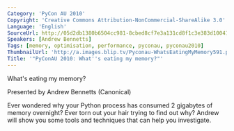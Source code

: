 ```yaml
---
Category: 'PyCon AU 2010'
Copyright: 'Creative Commons Attribution-NonCommercial-ShareAlike 3.0'
Language: 'English'
SourceUrl: http://05d2db1380b6504cc981-8cbed8cf7e3a131cd8f1c3e383d10041.r93.cf2.rackcdn.com/pycon-au-2010/478_pyconau-2010-what-s-eating-my-memory.flv
Speakers: [Andrew Bennetts]
Tags: [memory, optimisation, performance, pyconau, pyconau2010]
ThumbnailUrl: 'http://a.images.blip.tv/Pyconau-WhatsEatingMyMemory591.png'
Title: '"PyConAU 2010: What''s eating my memory?"'
---
```

What's eating my memory?

Presented by Andrew Bennetts (Canonical)

Ever wondered why your Python process has consumed 2 gigabytes of memory
overnight? Ever torn out your hair trying to find out why? Andrew will show
you some tools and techniques that can help you investigate.


